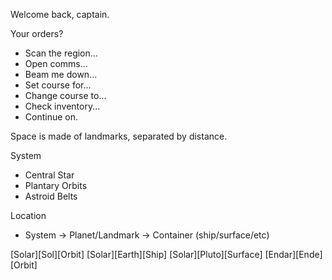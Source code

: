 Welcome back, captain.

Your orders?
- Scan the region...
- Open comms...
- Beam me down...
- Set course for...
- Change course to...
- Check inventory...
- Continue on.


Space is made of landmarks, separated by distance.

System
- Central Star
- Plantary Orbits
- Astroid Belts


Location
- System -> Planet/Landmark -> Container (ship/surface/etc)

[Solar][Sol][Orbit]
[Solar][Earth][Ship]
[Solar][Pluto][Surface]
[Endar][Ende][Orbit]
